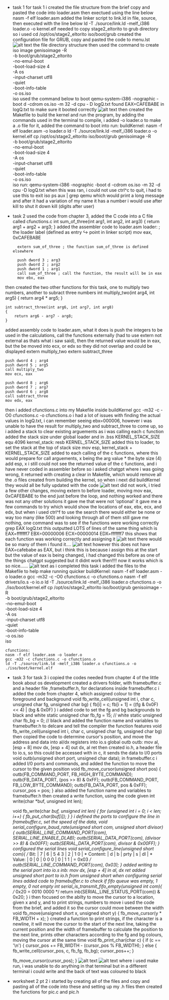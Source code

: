 - task 1
for task 1 i created the file structure from the brief
copy and pasted the code into loader.asm
then exectued using the line below
    nasm -f elf loader.asm
added the linker script to link.ld in file, source, then executed with the line below
    ld -T ./source/link.ld -melf_i386 loader.o -o kernel.elf
needed to copy stage2_eltorito to grub directory so i used
    cd /opt/os/stage2_eltorito iso/boot/grub
created the configuration file for GRUB, copy and pasted the code to menu.lst
![alt text](image.png) the file directory structure
then used the command to create iso image
    genisoimage -R \
        -b boot/grub/stage2_eltorito \
        -no-emul-boot \
        -boot-load-size 4 \
        -A os \
        -input-charset utf8 \
        -quiet \
        -boot-info-table \
        -o os.iso \
        iso
used the command below to boot
    qemu-system-i386 -nographic -boot d -cdrom os.iso -m 32 -d cpu -
    D logQ.txt
found EAX=CAFEBABE in logQ.txt to make sure it booted correctly
![alt text](image-1.png)
then created the Makefile to build the kernel and run the program, by adding the commands used in the terminal to compile, i added -o loader.o to make a .o file for it, added the command to boot into run:
    buildKernel:
        nasm -f elf loader.asm -o loader.o
        ld -T ./source/link.ld -melf_i386 loader.o -o kernel.elf
        cp /opt/os/stage2_eltorito iso/boot/grub
        genisoimage -R \
            -b boot/grub/stage2_eltorito \
            -no-emul-boot \
            -boot-load-size 4 \
            -A os \
            -input-charset utf8 \
            -quiet \
            -boot-info-table \
            -o os.iso \
            iso
    run:
        qemu-system-i386 -nographic -boot d -cdrom os.iso -m 32 -d cpu -D logQ.txt
when this was ran, i could not use ctrl^c to quit, i had to use this
to exit iso
    ps aux | grep qemu
which would print a long message and after it had a variation of my name it has a number i would use after kill to shut it down
    kill (digits after user)


- task 2
used the code from chapter 3, added the C code into a C file called cfunctions.c 
    int sum_of_three(int arg1, int arg2, int arg3)
    {
    return arg1 + arg2 + arg3;
    }
added the assembler code to loader.asm
    loader: ; the loader label (defined as entry ↪ point in linker script) 
        mov eax, 0xCAFEBABE 
        
        extern sum_of_three ; the function sum_of_three is defined elsewhere

        push dword 3 ; arg3
        push dword 2 ; arg2
        push dword 1 ; arg1
        call sum_of_three ; call the function, the result will be in eax
        mov ebx, eax
then created the two other functions for this task, one to multiply two numbers, another to subract three numbers
    int multiply_two(int arg4, int arg5)
    {
        return arg4 * arg5;
    }

    int subtract_three(int arg6, int arg7, int arg8)
    {
        return arg6 - arg7 - arg8;
    }
added assembly code to loader.asm, what it does is push the integers to be used in the calculations, call the functions externally (had to use extern not external as thats what i saw said), then the returned value would be in eax, but the be moved into ecx, or edx so they did not overlap and could be displayed
    extern multiply_two
    extern subtract_three

    push dword 4 ; arg4
    push dword 5 ; arg5
    call multiply_two
    mov ecx, eax

    push dword 8 ; arg6
    push dword 7 ; arg7
    push dword 6 ; arg8
    call subtract_three
    mov edx, eax
then i added cfunctions.c into my Makefile inside buildKernel
    	gcc -m32 -c -O0 cfunctions.c -o cfunctions.o
i had a lot of issues with finding the actual values in logQ.txt, i can remember seeing ebx=000006, however i was unable to have the result for multiply_two and subtract_three to come up, so i added a stack to clear existing arguements as i was calling each c function
added the stack size under global loader and in .bss
    KERNEL_STACK_SIZE equ 4096
    kernel_stack: 
        resb KERNEL_STACK_SIZE
added this to loader, to set the stack at the top of stack size
    mov esp, kernel_stack + KERNEL_STACK_SIZE
added to each calling of the c functions, where this would prepare for call arguements, x being the arg value * the byte size (4)
    add esp, x 
i still could not see the returned value of the c functions, and i have never coded in assembler before so i asked chatgpt where i was going wrong, it returned with creating a clear in Makefile, which would remove all the .o files created from building the kernel, so when i next did buildKernel they would all be fully updated with the code
    ![alt text](image-2.png)
did not work, i tried a few other changes, moving extern to before loader, moving 
    mov eax, 0xCAFEBABE 
to the end just before the loop, and nothing worked and there was not any other solutions it gave me that were not 'optional'
it gave me a few commands to try which would show the locations of eax, ebx, ecx, and edx, but when i used ctrl^f to use the search there would either be none or way too many (like 500) and looking through all of them still gave me nothing, one command was to see if the functions were working correctly
    grep  EAX logQ.txt
this outputted LOTS of lines of the same thing which is
    EAX=fffffff7 EBX=00000006 ECX=00000014 EDX=fffffff7
this shows that each function was working correctly and assigning it
![alt text](image-3.png)
there would be so many of them
i found it....
![alt text](image-4.png)
however this does not have EAX=cafebabe as EAX, but i think this is because i assign this at the start but the value of eax is being changed, i had changed this before as one of the things chatgpt suggested but it didnt work then!!!!
now it works which is so nice......
![alt text](image-5.png)
as i completed this task i added the files to the Makefile to help make running quicker
    buildKernel:
	nasm -f elf loader.asm -o loader.o
	gcc -m32 -c -O0 cfunctions.c -o cfunctions.o
	nasm -f elf drivers/io.s -o io.o
	ld -T ./source/link.ld -melf_i386 loader.o cfunctions.o -o ./iso/boot/kernel.elf
	cp /opt/os/stage2_eltorito iso/boot/grub
	genisoimage -R \
		-b boot/grub/stage2_eltorito \
		-no-emul-boot \
		-boot-load-size 4 \
		-A os \
		-input-charset utf8 \
		-quiet \
		-boot-info-table \
		-o os.iso \
		iso

    cfunctions:
	nasm -f elf loader.asm -o loader.o
	gcc -m32 -c cfunctions.c -o cfunctions.o
	ld -T ./source/link.ld -melf_i386 loader.o cfunctions.o -o ./iso/boot/kernel.elf

- task 3
for task 3 i copied the codes needed from chapter 4 of the little book about os development
created a drivers folder, with framebuffer.c and a header file ,framebuffer.h, for declarations
inside framebuffer.c i added the code from chapter 4, which assigned colour to the foreground and background
    void fb_write_cell(unsigned int i, char c, unsigned char fg, unsigned char bg)
    {
        fb[i] = c;
        fb[i + 1] = ((fg & 0x0F) << 4) | (bg & 0x0F)
    }
i added code to set the fg and bg backgrounds to black and white
    static unsigned char fb_fg = 15; // white
    static unsigned char fb_bg = 0;  // black
and added the function name and variables to framebuffer.h to delcare and tell the compiler the function features
    void fb_write_cell(unsigned int i, char c, unsigned char fg, unsigned char bg)
then copied the code to determine cursor's position, and move the address and data into al/dx registers into io.s
    global outb 
        outb:
        mov al, [esp + 8] 
        mov dx, [esp + 4] 
        out dx, al 
        ret 
then created io.h, a header file to io.s, so this could be accessed with in c, it sends the data to I/0 ports
    void outb(unsigned short port, unsigned char data);
in framebuffer.c i added I/0 ports and commands, and added the function to move the cursor to the given position
            void fb_move_cursor(unsigned short pos) {
            outb(FB_COMMAND_PORT, FB_HIGH_BYTE_COMMAND);
            outb(FB_DATA_PORT, (pos >> 8) & 0xFF);
            outb(FB_COMMAND_PORT, FB_LOW_BYTE_COMMAND);
            outb(FB_DATA_PORT, pos & 0xFF);
            cursor_pos = pos;
        }
also added the function name and variables to framebuffer.h
then created a write function, using the code given
    int write(char *buf, unsigned int len);

    void fb_write(char *buf, unsigned int len) {
    for (unsigned int i = 0; i < len; i++) {
        fb_put_char(buf[i]);
    }
}
i defined the ports to configure the line in framebuffer.c, set the speed of the data,
    void serial_configure_baud_rate(unsigned short com, unsigned short divisor){
        outb(SERIAL_LINE_COMMAND_PORT(com),
        SERIAL_LINE_ENABLE_DLAB);
        outb(SERIAL_DATA_PORT(com),
        (divisor >> 8) & 0x00FF);
        outb(SERIAL_DATA_PORT(com),
        divisor & 0x00FF);
    }
configured the serial lines
    void serial_configure_line(unsigned short com){
        /* Bit: | 7 | 6 | 5 4 3 | 2 | 1 0 |
        * Content: | d | b | prty | s | dl |
        * Value: | 0 | 0 | 0 0 0 | 0 | 1 1 | = 0x03
        */
        outb(SERIAL_LINE_COMMAND_PORT(com), 0x03);
    }
added writing to the serial port into io.s 
    inb:
        mov dx, [esp + 4] 
        in al, dx 
        ret
added unsigned short port to io.h from unsigned short when configuring serial lines
added code to framebuffer.c to check if fifo queue was empty, 1 empty, 0 not empty
    int serial_is_transmit_fifo_empty(unsigned int com){
        /* 0x20 = 0010 0000 */
        return inb(SERIAL_LINE_STATUS_PORT(com)) & 0x20;
    }
i then focused on the abilty to move the cursor to a location, given x and y, and to print strings, numbers
to move i used the code from the brief, and added it so the cursor could move between the width
    void fb_move(unsigned short x, unsigned short y) {
        fb_move_cursor(y * FB_WIDTH + x);
    }
created a function to print strings, if the character is a newline, it will move the cursor to the start of the next line, taking the current position and the width of framebuffer to calculate the position to the next line, prints other characters according to the fg and bg colours, moving the cursor at the same time
void fb_print_char(char c) {
    if (c == '\n') {
        cursor_pos += FB_WIDTH - (cursor_pos % FB_WIDTH);
    } else {
        fb_write_cell(cursor_pos, c, fb_fg, fb_bg);
        cursor_pos++;
    }

    fb_move_cursor(cursor_pos);
}
![alt text](image-6.png)
![alt text](image-7.png)
where i used make run, i was unable to do anything in that terminal but in a different terminal i could write and the back of text was coloured to black

- worksheet 2 pt 2
i started by creating all of the files and copy and pasting all of the code into these and setting up my .h files
then created the functions for pic.c and pic.h
